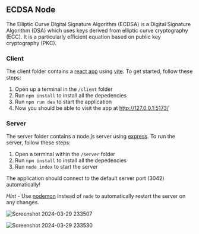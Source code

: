 ## ECDSA Node

The Elliptic Curve Digital Signature Algorithm (ECDSA) is a Digital Signature Algorithm (DSA) which uses keys derived from elliptic curve cryptography (ECC). It is a particularly efficient equation based on public key cryptography (PKC).

### Client

The client folder contains a [react app](https://reactjs.org/) using [vite](https://vitejs.dev/). To get started, follow these steps:

1. Open up a terminal in the `/client` folder
2. Run `npm install` to install all the depedencies
3. Run `npm run dev` to start the application 
4. Now you should be able to visit the app at http://127.0.0.1:5173/

### Server

The server folder contains a node.js server using [express](https://expressjs.com/). To run the server, follow these steps:

1. Open a terminal within the `/server` folder 
2. Run `npm install` to install all the depedencies 
3. Run `node index` to start the server 

The application should connect to the default server port (3042) automatically! 

_Hint_ - Use [nodemon](https://www.npmjs.com/package/nodemon) instead of `node` to automatically restart the server on any changes.


![Screenshot 2024-03-29 233507](https://github.com/Abdullahmazhar7/ECDSA-Node/assets/107640362/aa5c3c98-49c9-4cba-8664-e46ee8db0876)


![Screenshot 2024-03-29 233530](https://github.com/Abdullahmazhar7/ECDSA-Node/assets/107640362/cc3ddd7c-fed2-4e7d-a380-4efa0f438911)





